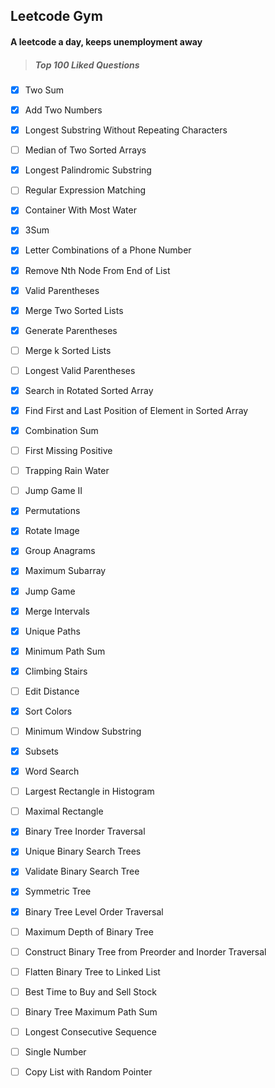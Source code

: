 Leetcode Gym
---------------
#### A leetcode a day, keeps unemployment away
>##### Top 100 Liked Questions
- [x] Two Sum
- [x] Add Two Numbers
- [x] Longest Substring Without Repeating Characters
- [ ] Median of Two Sorted Arrays
- [x] Longest Palindromic Substring
- [ ] Regular Expression Matching
- [x] Container With Most Water
- [x] 3Sum
- [x] Letter Combinations of a Phone Number
- [x] Remove Nth Node From End of List
- [x] Valid Parentheses
- [x] Merge Two Sorted Lists
- [x] Generate Parentheses
- [ ] Merge k Sorted Lists
- [ ] Longest Valid Parentheses
- [x] Search in Rotated Sorted Array
- [x] Find First and Last Position of Element in Sorted Array
- [x] Combination Sum
- [ ] First Missing Positive
- [ ] Trapping Rain Water
- [ ] Jump Game II
- [x] Permutations
- [x] Rotate Image
- [x] Group Anagrams
- [x] Maximum Subarray
- [x] Jump Game
- [x] Merge Intervals
- [x] Unique Paths
- [x] Minimum Path Sum
- [x] Climbing Stairs
- [ ] Edit Distance
- [x] Sort Colors
- [ ] Minimum Window Substring
- [x] Subsets 
- [x] Word Search
- [ ] Largest Rectangle in Histogram
- [ ] Maximal Rectangle
- [x] Binary Tree Inorder Traversal
- [x] Unique Binary Search Trees
- [x] Validate Binary Search Tree
- [x] Symmetric Tree
- [x] Binary Tree Level Order Traversal
- [ ] Maximum Depth of Binary Tree
- [ ] Construct Binary Tree from Preorder and Inorder Traversal
- [ ] Flatten Binary Tree to Linked List
- [ ] Best Time to Buy and Sell Stock
- [ ] Binary Tree Maximum Path Sum
- [ ] Longest Consecutive Sequence
- [ ] Single Number
- [ ] Copy List with Random Pointer

